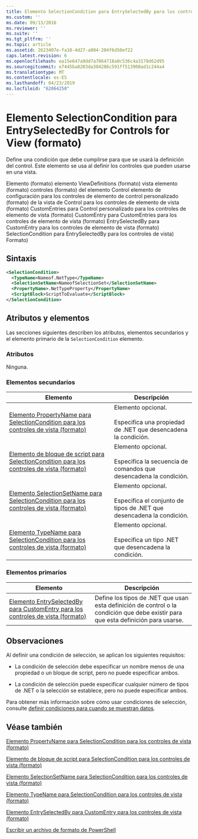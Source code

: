 ```yaml
---
title: Elemento SelectionCondition para EntrySelectedBy para los controles de vista (formato) | Microsoft Docs
ms.custom: ''
ms.date: 09/13/2016
ms.reviewer: ''
ms.suite: ''
ms.tgt_pltfrm: ''
ms.topic: article
ms.assetid: 2623407e-fa10-4d27-a804-204f6d50ef22
caps.latest.revision: 6
ms.openlocfilehash: ea15e647a9dd7a7064718a0c536c4a3178d62d95
ms.sourcegitcommit: e7445ba8203da304286c591ff513900ad1c244a4
ms.translationtype: MT
ms.contentlocale: es-ES
ms.lasthandoff: 04/23/2019
ms.locfileid: "62064250"
---
```

# <a name="selectioncondition-element-for-entryselectedby-for-controls-for-view-format"></a>Elemento SelectionCondition para EntrySelectedBy for Controls for View (formato)

Define una condición que debe cumplirse para que se usará la definición del control. Este elemento se usa al definir los controles que pueden usarse en una vista.

Elemento (formato) elemento ViewDefinitions (formato) vista elemento (formato) controles (formato) del elemento Control elemento de configuración para los controles de elemento de control personalizado (formato) de la vista de Control para los controles de elemento de vista (formato) CustomEntries para Control personalizado para los controles de elemento de vista (formato) CustomEntry para CustomEntries para los controles de elemento de vista (formato) EntrySelectedBy para CustomEntry para los controles de elemento de vista (formato) SelectionCondition para EntrySelectedBy para los controles de vista) Formato)

## <a name="syntax"></a>Sintaxis

```xml
<SelectionCondition>
  <TypeName>Nameof.NetType</TypeName>
  <SelectionSetName>NameofSelectionSet</SelectionSetName>
  <PropertyName>.NetTypeProperty</PropertyName>
  <ScriptBlock>ScriptToEvaluate</ScriptBlock>
</SelectionCondition>
```

## <a name="attributes-and-elements"></a>Atributos y elementos

Las secciones siguientes describen los atributos, elementos secundarios y el elemento primario de la `SelectionCondition` elemento.

### <a name="attributes"></a>Atributos

Ninguna.

### <a name="child-elements"></a>Elementos secundarios

|Elemento|Descripción|
|-------------|-----------------|
|[Elemento PropertyName para SelectionCondition para los controles de vista (formato)](./propertyname-element-for-selectioncondition-for-controls-for-view-format.md)|Elemento opcional.<br /><br /> Especifica una propiedad de .NET que desencadena la condición.|
|[Elemento de bloque de script para SelectionCondition para los controles de vista (formato)](./scriptblock-element-for-selectioncondition-for-controls-for-view-format.md)|Elemento opcional.<br /><br /> Especifica la secuencia de comandos que desencadena la condición.|
|[Elemento SelectionSetName para SelectionCondition para los controles de vista (formato)](./selectionsetname-element-for-selectioncondition-for-controls-for-view-format.md)|Elemento opcional.<br /><br /> Especifica el conjunto de tipos de .NET que desencadena la condición.|
|[Elemento TypeName para SelectionCondition para los controles de vista (formato)](./typename-element-for-selectioncondition-for-controls-for-view-format.md)|Elemento opcional.<br /><br /> Especifica un tipo .NET que desencadena la condición.|

### <a name="parent-elements"></a>Elementos primarios

|Elemento|Descripción|
|-------------|-----------------|
|[Elemento EntrySelectedBy para CustomEntry para los controles de vista (formato)](./entryselectedby-element-for-customentry-for-controls-for-view-format.md)|Define los tipos de .NET que usan esta definición de control o la condición que debe existir para que esta definición para usarse.|

## <a name="remarks"></a>Observaciones

Al definir una condición de selección, se aplican los siguientes requisitos:

- La condición de selección debe especificar un nombre menos de una propiedad o un bloque de script, pero no puede especificar ambos.

- La condición de selección puede especificar cualquier número de tipos de .NET o la selección se establece, pero no puede especificar ambos.

Para obtener más información sobre cómo usar condiciones de selección, consulte [definir condiciones para cuando se muestran datos](./defining-conditions-for-displaying-data.md).

## <a name="see-also"></a>Véase también

[Elemento PropertyName para SelectionCondition para los controles de vista (formato)](./propertyname-element-for-selectioncondition-for-controls-for-view-format.md)

[Elemento de bloque de script para SelectionCondition para los controles de vista (formato)](./scriptblock-element-for-selectioncondition-for-controls-for-view-format.md)

[Elemento SelectionSetName para SelectionCondition para los controles de vista (formato)](./selectionsetname-element-for-selectioncondition-for-controls-for-view-format.md)

[Elemento TypeName para SelectionCondition para los controles de vista (formato)](./typename-element-for-selectioncondition-for-controls-for-view-format.md)

[Elemento EntrySelectedBy para CustomEntry para los controles de vista (formato)](./entryselectedby-element-for-customentry-for-controls-for-view-format.md)

[Escribir un archivo de formato de PowerShell](./writing-a-powershell-formatting-file.md)
